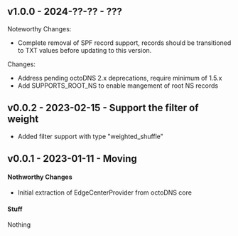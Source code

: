 ## v1.0.0 - 2024-??-?? - ???

Noteworthy Changes:

* Complete removal of SPF record support, records should be transitioned to TXT
  values before updating to this version.

Changes:

* Address pending octoDNS 2.x deprecations, require minimum of 1.5.x
* Add SUPPORTS_ROOT_NS to enable mangement of root NS records

## v0.0.2 - 2023-02-15 - Support the filter of weight

* Added filter support with type "weighted_shuffle"

## v0.0.1 - 2023-01-11 - Moving

#### Nothworthy Changes

* Initial extraction of EdgeCenterProvider from octoDNS core

#### Stuff

Nothing
